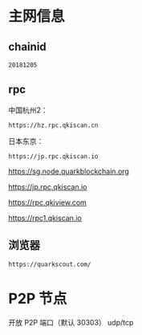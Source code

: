 # 主网信息

## chainid
```
20181205
```
## rpc

中国杭州2：

```
https://hz.rpc.qkiscan.cn
```

日本东京：
```
https://jp.rpc.qkiscan.io

```


https://sg.node.quarkblockchain.org

https://jp.rpc.qkiscan.io

https://rpc.qkiview.com

https://rpc1.qkiscan.io


## 浏览器
```
https://quarkscout.com/
```

# P2P 节点

开放 P2P 端口（默认 30303） udp/tcp
